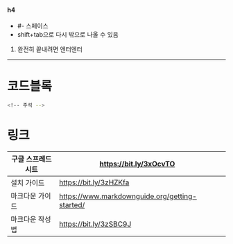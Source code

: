 #### h4

- #- 스페이스
- shift+tab으로 다시 밖으로 나올 수 있음

1. 완전히 끝내려면 엔터엔터

---

# 코드블록

```bash
<!-- 주석 -->
```



# 링크

| 구글 스프레드 시트 | https://bit.ly/3xOcvTO                         |      |
| ------------------ | ---------------------------------------------- | ---- |
| 설치 가이드        | https://bit.ly/3zHZKfa                         |      |
| 마크다운 가이드    | https://www.markdownguide.org/getting-started/ |      |
| 마크다운 작성법    | https://bit.ly/3zSBC9J                         |      |







